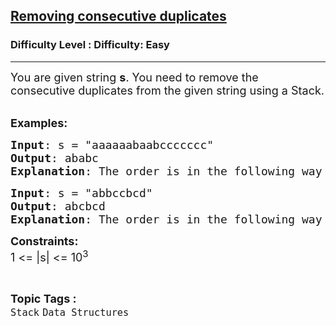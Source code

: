 <h2><a href="https://www.geeksforgeeks.org/problems/removing-consecutive-duplicates-1587115621/1?page=1&category=Stack&difficulty=Basic,Easy&status=unsolved&sortBy=accuracy">Removing consecutive duplicates</a></h2><h3>Difficulty Level : Difficulty: Easy</h3><hr><div class="problems_problem_content__Xm_eO"><p><span style="font-size: 18px;">You are given string <strong>s</strong>. You need to remove the consecutive duplicates from the given string using a Stack. </span>&nbsp;</p>
<p><span style="font-size: 18px;"><strong>Examples:</strong></span></p>
<pre><span style="font-size: 18px;"><strong>Input</strong>: s = "aaaaaabaabccccccc"
<strong>Output</strong>: ababc
<strong>Explanation</strong>: The order is in the following way 6-&gt;a, 1-&gt;b, 2-&gt;a, 1-&gt;b, 7-&gt;c. So, only one element from each group will remain and rest all are removed. Therefore, final string will be:- ababc.</span></pre>
<pre><span style="font-size: 18px;"><strong>Input</strong>: s = "abbccbcd"
<strong>Output</strong>: abcbcd
<strong>Explanation</strong>: The order is in the following way 1-&gt;a, 2-&gt;b, 2-&gt;c, 1-&gt;b, 1-&gt;c, 1-&gt;d. So, only one element from each group will remain and rest all are removed. Therefore, final string will be:- abcbcd.</span> </pre>
<p><span style="font-size: 18px;"><strong>Constraints:</strong><br>1 &lt;= |s| &lt;= 10<sup>3</sup></span></p></div><br><p><span style=font-size:18px><strong>Topic Tags : </strong><br><code>Stack</code>&nbsp;<code>Data Structures</code>&nbsp;